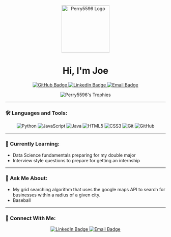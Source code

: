 <div align="center">
  <img src="https://github.com/Perry5596/Perry5596/blob/main/assets/profile-icon.png?raw=true" alt="Perry5596 Logo" width="150" height="150"/>
</div>

<h1 align="center">Hi, I'm Joe</h1>

<p align="center">
  <a href="https://github.com/Perry5596">
    <img src="https://img.shields.io/badge/GitHub-Perry5596-black?logo=github" alt="GitHub Badge"/>
  </a>
  <a href="https://www.linkedin.com/in/joe-brennan-082786321/">
    <img src="https://img.shields.io/badge/LinkedIn-Perry5596-blue?logo=linkedin" alt="LinkedIn Badge"/>
  </a>
  <a href="mailto:jdbrennan07@gmail.com">
    <img src="https://img.shields.io/badge/Email-Perry5596-orange?logo=gmail" alt="Email Badge"/>
  </a>
</p>

<p align="center">
  <img src="https://github-profile-trophy.vercel.app/?username=Perry5596&theme=onedark&no-bg=true&rank=-?&column=6" alt="Perry5596's Trophies" />
</p>

---

### 🛠️ Languages and Tools:

<p align="center">
  <img src="https://img.shields.io/badge/Python-3670A0?style=for-the-badge&logo=python&logoColor=ffdd54" alt="Python"/>
  <img src="https://img.shields.io/badge/JavaScript-F7DF1E?style=for-the-badge&logo=javascript&logoColor=black" alt="JavaScript"/>
  <img src="https://img.shields.io/badge/Java-007396?style=for-the-badge&logo=java&logoColor=white" alt="Java"/>
  <img src="https://img.shields.io/badge/HTML5-E34F26?style=for-the-badge&logo=html5&logoColor=white" alt="HTML5"/>
  <img src="https://img.shields.io/badge/CSS3-1572B6?style=for-the-badge&logo=css3&logoColor=white" alt="CSS3"/>
  <img src="https://img.shields.io/badge/Git-F05032?style=for-the-badge&logo=git&logoColor=white" alt="Git"/>
  <img src="https://img.shields.io/badge/GitHub-181717?style=for-the-badge&logo=github&logoColor=white" alt="GitHub"/>
</p>

---

### 🌱 Currently Learning:

- Data Science fundamentals preparing for my double major
- Interview style questions to prepare for getting an internship

---

### 💬 Ask Me About:

- My grid searching algorithm that uses the google maps API to search for businesses within a radius of a given city.
- Baseball

---

### 🤝 Connect With Me:

<p align="center">
  <a href="https://www.linkedin.com/in/joe-brennan-082786321/">
    <img src="https://img.shields.io/badge/LinkedIn-Perry5596-blue?logo=linkedin" alt="LinkedIn Badge"/>
  </a>
  <a href="mailto:jdbrennan07@gmail.com">
    <img src="https://img.shields.io/badge/Email-Perry5596-orange?logo=gmail" alt="Email Badge"/>
  </a>
</p>
